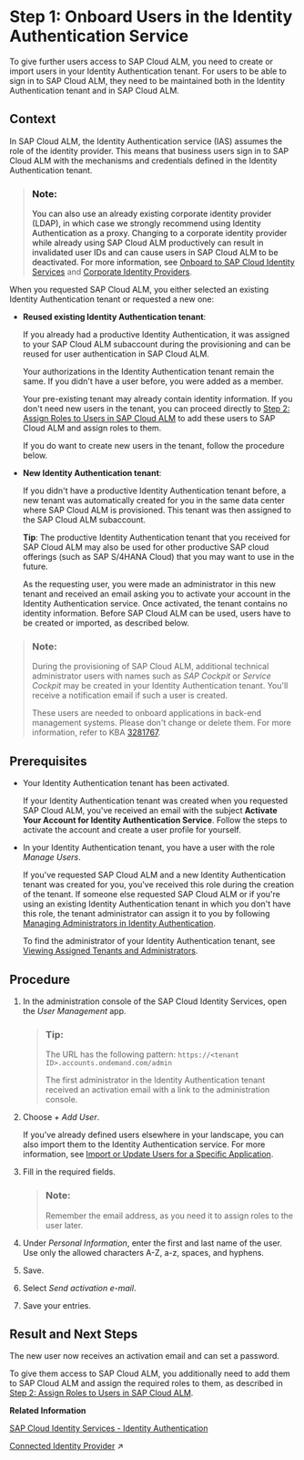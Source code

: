 <!-- loiof2a8a8cd38044f1aae04d8e5491530d4 -->

# Step 1: Onboard Users in the Identity Authentication Service

To give further users access to SAP Cloud ALM, you need to create or import users in your Identity Authentication tenant. For users to be able to sign in to SAP Cloud ALM, they need to be maintained both in the Identity Authentication tenant and in SAP Cloud ALM.



<a name="loiof2a8a8cd38044f1aae04d8e5491530d4__section_lr3_dpm_wnb"/>

## Context

In SAP Cloud ALM, the Identity Authentication service \(IAS\) assumes the role of the identity provider. This means that business users sign in to SAP Cloud ALM with the mechanisms and credentials defined in the Identity Authentication tenant.

> ### Note:  
> You can also use an already existing corporate identity provider \(LDAP\), in which case we strongly recommend using Identity Authentication as a proxy. Changing to a corporate identity provider while already using SAP Cloud ALM productively can result in invalidated user IDs and can cause users in SAP Cloud ALM to be deactivated. For more information, see [Onboard to SAP Cloud Identity Services](https://help.sap.com/docs/btp/best-practices/onboard-to-sap-cloud-identity-services) and [Corporate Identity Providers](https://help.sap.com/viewer/6d6d63354d1242d185ab4830fc04feb1/LATEST/en-US/19f3eca47db643b6aad448b5dc1075ad.html).

When you requested SAP Cloud ALM, you either selected an existing Identity Authentication tenant or requested a new one:

-   **Reused existing Identity Authentication tenant**:

    If you already had a productive Identity Authentication, it was assigned to your SAP Cloud ALM subaccount during the provisioning and can be reused for user authentication in SAP Cloud ALM.

    Your authorizations in the Identity Authentication tenant remain the same. If you didn't have a user before, you were added as a member.

    Your pre-existing tenant may already contain identity information. If you don't need new users in the tenant, you can proceed directly to [Step 2: Assign Roles to Users in SAP Cloud ALM](step-2-assign-roles-to-users-in-sap-cloud-alm-7304b17.md) to add these users to SAP Cloud ALM and assign roles to them.

    If you do want to create new users in the tenant, follow the procedure below.

-   **New Identity Authentication tenant**:

    If you didn't have a productive Identity Authentication tenant before, a new tenant was automatically created for you in the same data center where SAP Cloud ALM is provisioned. This tenant was then assigned to the SAP Cloud ALM subaccount.

    **Tip**: The productive Identity Authentication tenant that you received for SAP Cloud ALM may also be used for other productive SAP cloud offerings \(such as SAP S/4HANA Cloud\) that you may want to use in the future.

    As the requesting user, you were made an administrator in this new tenant and received an email asking you to activate your account in the Identity Authentication service. Once activated, the tenant contains no identity information. Before SAP Cloud ALM can be used, users have to be created or imported, as described below.


> ### Note:  
> During the provisioning of SAP Cloud ALM, additional technical administrator users with names such as *SAP Cockpit* or *Service Cockpit* may be created in your Identity Authentication tenant. You'll receive a notification email if such a user is created.
> 
> These users are needed to onboard applications in back-end management systems. Please don't change or delete them. For more information, refer to KBA [3281767](https://me.sap.com/notes/3281767).



<a name="loiof2a8a8cd38044f1aae04d8e5491530d4__section_cyj_lcy_hnb"/>

## Prerequisites

-   Your Identity Authentication tenant has been activated.

    If your Identity Authentication tenant was created when you requested SAP Cloud ALM, you've received an email with the subject **Activate Your Account for Identity Authentication Service**. Follow the steps to activate the account and create a user profile for yourself.

-   In your Identity Authentication tenant, you have a user with the role *Manage Users*.

    If you've requested SAP Cloud ALM and a new Identity Authentication tenant was created for you, you've received this role during the creation of the tenant. If someone else requested SAP Cloud ALM or if you're using an existing Identity Authentication tenant in which you don't have this role, the tenant administrator can assign it to you by following [Managing Administrators in Identity Authentication](https://help.sap.com/docs/IDENTITY_AUTHENTICATION/6d6d63354d1242d185ab4830fc04feb1/786eea2e06fa4bef84d914a7c319d74c.html).

    To find the administrator of your Identity Authentication tenant, see [Viewing Assigned Tenants and Administrators](https://help.sap.com/viewer/6d6d63354d1242d185ab4830fc04feb1/LATEST/en-US/f56e6f24e373404087d6a1a9a13515a2.html).




<a name="loiof2a8a8cd38044f1aae04d8e5491530d4__section_h1w_1dy_hnb"/>

## Procedure



1.  In the administration console of the SAP Cloud Identity Services, open the *User Management* app.

    > ### Tip:  
    > The URL has the following pattern: `https://<tenant ID>.accounts.ondemand.com/admin`
    > 
    > The first administrator in the Identity Authentication tenant received an activation email with a link to the administration console.

2.  Choose *\+ Add User*.

    If you've already defined users elsewhere in your landscape, you can also import them to the Identity Authentication service. For more information, see [Import or Update Users for a Specific Application](https://help.sap.com/docs/IDENTITY_AUTHENTICATION/6d6d63354d1242d185ab4830fc04feb1/33838e0760f8411daf758a1c11818cc4.html).

3.  Fill in the required fields.

    > ### Note:  
    > Remember the email address, as you need it to assign roles to the user later.

4.  Under *Personal Information*, enter the first and last name of the user. Use only the allowed characters A-Z, a-z, spaces, and hyphens.

5.  Save.

6.  Select *Send activation e-mail*.

7.  Save your entries.




<a name="loiof2a8a8cd38044f1aae04d8e5491530d4__section_sq4_qvb_kbc"/>

## Result and Next Steps

The new user now receives an activation email and can set a password.

To give them access to SAP Cloud ALM, you additionally need to add them to SAP Cloud ALM and assign the required roles to them, as described in [Step 2: Assign Roles to Users in SAP Cloud ALM](step-2-assign-roles-to-users-in-sap-cloud-alm-7304b17.md).

**Related Information**  


[SAP Cloud Identity Services - Identity Authentication](https://help.sap.com/viewer/6d6d63354d1242d185ab4830fc04feb1/Cloud/en-US/d17a116432d24470930ebea41977a888.html)

[Connected Identity Provider](https://help.sap.com/viewer/877c96cf971648b09ee0d0a64f7f4fef/latest/en-US/4af49e80d5a04495bdef2168a26a1c12.html "This topic contains information on whether your identity provider configuration complies with SAP's recommendations.") :arrow_upper_right:

